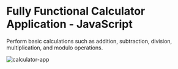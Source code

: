 # Fully Functional Calculator Application - JavaScript

Perform basic calculations such as addition, subtraction, division, multiplication, and modulo operations.

![calculator-app](https://user-images.githubusercontent.com/42874648/188326510-0f5b38c9-0e5e-4761-aa2e-6b7041e5d9f3.png)
